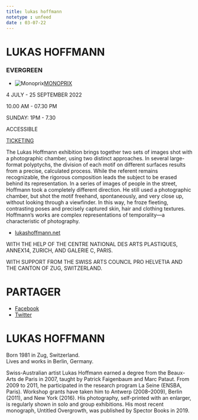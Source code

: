 ```yaml
---
title: lukas hoffmann
notetype : unfeed
date : 03-07-22
---
```


# LUKAS HOFFMANN

### EVERGREEN

-   ![Monoprix](https://www.rencontres-arles.com/files/place_number_thumbnail_638.png)[MONOPRIX](https://www.rencontres-arles.com/en/expositions/map?p[]=49&)
    

4 JULY - 25 SEPTEMBER 2022

10.00 AM - 07.30 PM

SUNDAY: 1PM - 7.30

ACCESSIBLE

[TICKETING](https://billetterie.rencontres-arles.com/prestation/Billetterie.html?process=7&switch=1&locale=fr)

The Lukas Hoffmann exhibition brings together two sets of images shot with a photographic chamber, using two distinct approaches. In several large-format polyptychs, the division of each motif on different surfaces results from a precise, calculated process. While the referent remains recognizable, the rigorous composition leads the subject to be erased behind its representation. In a series of images of people in the street, Hoffmann took a completely different direction. He still used a photographic chamber, but shot the motif freehand, spontaneously, and very close up, without looking through a viewfinder. In this way, he froze fleeting, contrasting poses and precisely captured skin, hair and clothing textures. Hoffmann’s works are complex representations of temporality—a characteristic of photography.

-   [lukashoffmann.net](https://www.lukashoffmann.net/)

WITH THE HELP OF THE CENTRE NATIONAL DES ARTS PLASTIQUES, ANNEX14, ZURICH, AND GALERIE C, PARIS.   
  
WITH SUPPORT FROM THE SWISS ARTS COUNCIL PRO HELVETIA AND THE CANTON OF ZUG, SWITZERLAND.

# PARTAGER

-   [Facebook](http://www.addthis.com/bookmark.php "Partager sur Facebook")
-   [Twitter](http://www.addthis.com/bookmark.php "Partager sur Twitter")


# LUKAS HOFFMANN

Born 1981 in Zug, Switzerland.  
Lives and works in Berlin, Germany.

Swiss-Australian artist Lukas Hoffmann earned a degree from the Beaux-Arts de Paris in 2007, taught by Patrick Faigenbaum and Marc Pataut. From 2009 to 2011, he participated in the research program La Seine (ENSBA, Paris). Workshop grants have taken him to Antwerp (2008–2009), Berlin (2011), and New York (2016). His photography, self-printed with an enlarger, is regularly shown in solo and group exhibitions. His most recent monograph, Untitled Overgrowth, was published by Spector Books in 2019.

